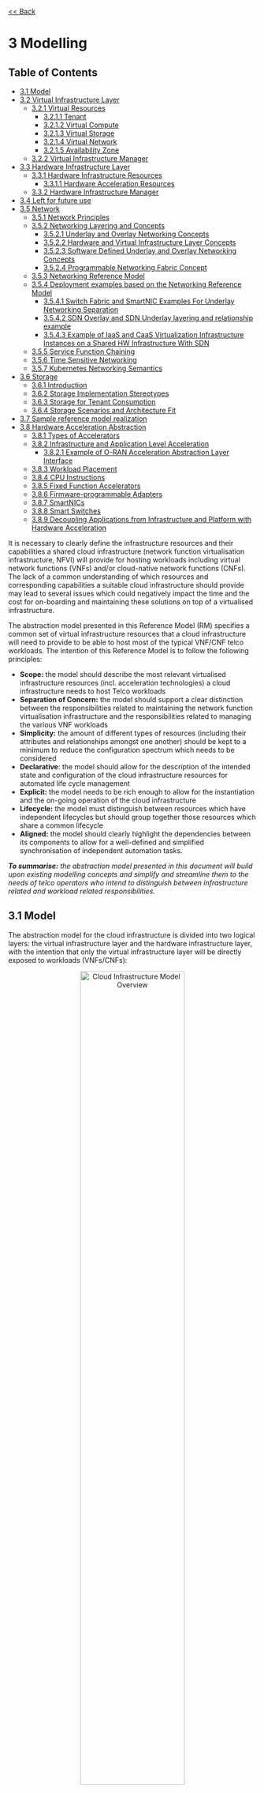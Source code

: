 [<< Back](../../ref_model)
# 3 Modelling

## Table of Contents
* [3.1 Model](#3.1)
* [3.2 Virtual Infrastructure Layer](#3.2)
  * [3.2.1 Virtual Resources](#3.2.1)
    * [3.2.1.1 Tenant](#3.2.1.1)
    * [3.2.1.2 Virtual Compute](#3.2.1.2)
    * [3.2.1.3 Virtual Storage](#3.2.1.3)
    * [3.2.1.4 Virtual Network](#3.2.1.4)
    * [3.2.1.5 Availability Zone](#3.2.1.5)
  * [3.2.2 Virtual Infrastructure Manager](#3.2.2)
* [3.3 Hardware Infrastructure Layer](#3.3)
  * [3.3.1 Hardware Infrastructure Resources](#3.3.1)
    * [3.3.1.1 Hardware Acceleration Resources](#3.3.1.1) 
  * [3.3.2 Hardware Infrastructure Manager](#3.3.2)
* [3.4 Left for future use](#3.4)
* [3.5 Network](#3.5)
  * [3.5.1 Network Principles](#3.5.1)
  * [3.5.2 Networking Layering and Concepts](#3.5.2)
    * [3.5.2.1 Underlay and Overlay Networking Concepts](#3.5.2.1)
    * [3.5.2.2 Hardware and Virtual Infrastructure Layer Concepts](#3.5.2.2)
    * [3.5.2.3 Software Defined Underlay and Overlay Networking Concepts](#3.5.2.3)
    * [3.5.2.4 Programmable Networking Fabric Concept](#3.5.2.4)
  * [3.5.3 Networking Reference Model](#3.5.3)
  * [3.5.4 Deployment examples based on the Networking Reference Model](#3.5.4)
    * [3.5.4.1 Switch Fabric and SmartNIC Examples For Underlay Networking Separation](#3.5.4.1)
    * [3.5.4.2 SDN Overlay and SDN Underlay layering and relationship example](#3.5.4.2)
    * [3.5.4.3 Example of IaaS and CaaS Virtualization Infrastructure Instances on a Shared HW Infrastructure With SDN](#3.5.4.3)
  * [3.5.5 Service Function Chaining](#3.5.5)
  * [3.5.6 Time Sensitive Networking](#3.5.6)
  * [3.5.7 Kubernetes Networking Semantics](#3.5.7)
* [3.6 Storage](#3.6)
  * [3.6.1 Introduction](#3.6.1)
  * [3.6.2 Storage Implementation Stereotypes](#3.6.2)
  * [3.6.3 Storage for Tenant Consumption](#3.6.3)
  * [3.6.4 Storage Scenarios and Architecture Fit](#3.6.4)
* [3.7 Sample reference model realization](#3.7)
* [3.8 Hardware Acceleration Abstraction](#3.8)
  * [3.8.1 Types of Accelerators](#3.8.1)
  * [3.8.2 Infrastructure and Application Level Acceleration](#3.8.2)
    * [3.8.2.1 Example of O-RAN Acceleration Abstraction Layer Interface](#3.8.2.1)
  * [3.8.3 Workload Placement](#3.8.3)
  * [3.8.4 CPU Instructions](#3.8.4)
  * [3.8.5 Fixed Function Accelerators](#3.8.5)
  * [3.8.6 Firmware-programmable Adapters](#3.8.6)
  * [3.8.7 SmartNICs](#3.8.7)
  * [3.8.8 Smart Switches](#3.8.8)
  * [3.8.9 Decoupling Applications from Infrastructure and Platform with Hardware Acceleration](#3.8.9)

It is necessary to clearly define the infrastructure resources and their capabilities a shared cloud infrastructure (network function virtualisation infrastructure, NFVI) will provide for hosting workloads including virtual network functions (VNFs) and/or cloud-native network functions (CNFs). The lack of a common understanding of which resources and corresponding capabilities a suitable cloud infrastructure should provide may lead to several issues which could negatively impact the time and the cost for on-boarding and maintaining these solutions on top of a virtualised infrastructure.

The abstraction model presented in this Reference Model (RM) specifies a common set of virtual infrastructure resources that a cloud infrastructure will need to provide to be able to host most of the typical VNF/CNF telco workloads. The intention of this Reference Model is to follow the following principles:

- **Scope:** the model should describe the most relevant virtualised infrastructure resources (incl. acceleration technologies) a cloud infrastructure needs to host Telco workloads
- **Separation of Concern:** the model should support a clear distinction between the responsibilities related to maintaining the network function virtualisation infrastructure and the responsibilities related to managing the various VNF workloads
- **Simplicity:** the amount of different types of resources (including their attributes and relationships amongst one another) should be kept to a minimum to reduce the configuration spectrum which needs to be considered
- **Declarative**: the model should allow for the description of the intended state and configuration of the cloud infrastructure resources for automated life cycle management
- **Explicit:** the model needs to be rich enough to allow for the instantiation and the on-going operation of the cloud infrastructure
- **Lifecycle:** the model must distinguish between resources which have independent lifecycles but should group together those resources which share a common lifecycle
- **Aligned:** the model should clearly highlight the dependencies between its components to allow for a well-defined and simplified synchronisation of independent automation tasks.

_**To summarise:** the abstraction model presented in this document will build upon existing modelling concepts and simplify and streamline them to the needs of telco operators who intend to distinguish between infrastructure related and workload related responsibilities._

<a name="3.1"></a>
## 3.1 Model

The abstraction model for the cloud infrastructure is divided into two logical layers: the virtual infrastructure layer and the hardware infrastructure layer, with the intention that only the virtual infrastructure layer will be directly exposed to workloads (VNFs/CNFs):

<p align="center"><img src="../figures/ch03-model-overview.png" alt="Cloud Infrastructure Model Overview" Title="Cloud Infrastructure Model Overview" width="65%"/></p>
<p align="center"><b>Figure 3-1:</b> Cloud Infrastructure Model Overview.</p>

The functionalities of each layer are as follows:

**Virtual Infrastructure Layer**
- **Virtual infrastructure resources:** These are all the infrastructure resources (compute, storage and networks) which the cloud infrastructure provides to the workloads such as VNFs/CNFs. These virtual resources can be managed by the tenants and tenant workloads directly or indirectly via an application programming interface (API).
- **Virtual infrastructure manager:** This consists of the software components that manage the virtual resources and make those management capabilities accessible via one or more APIs. The responsibilities of this functionality include the management of logical constructs such as tenants, tenant workloads, resource catalogues, identities, access controls, security policies, etc.

**Hardware Infrastructure Layer**
- **Hardware infrastructure manager:** This is a logical block of functionality responsible for the management of the abstracted hardware resources (compute, network and storage) and as such it is shielded from the direct involvement with server host software.
- **Hardware resources:** These consist of physical hardware components such as servers, (including random access memory, local storage, network ports, and hardware acceleration devices), storage devices, network devices, and the basic input output system (BIOS).

**Workload Layer**
- **Workloads (VNFs/CNFs):** These consist of workloads such as virtualized and/or containerized network functions that run within a virtual machine (VM) or as a set of containers.

<a name="3.2"></a>
## 3.2 Virtual Infrastructure Layer
<a name="3.2.1"></a>
### 3.2.1 Virtual Resources

The virtual infrastructure resources provided by the Cloud Infrastructure can be grouped into four categories as shown in the diagram below:

<p align="center"><img src="../figures/ch03-model-virtual-resources.png" alt="NFVI Virtual Infrastructure Resources" Title="NFVI Virtual Infrastructure Resources" width="65%"/></p>
<p align="center"><b>Figure 3-2:</b> Virtual Infrastructure Resources provide virtual compute, storage and networks in a tenant context.</p>

- **Tenants:** represent an isolated and independently manageable elastic pool of compute, storage and network resources
- **Compute resources:** represent virtualised computes for workloads and other systems as necessary
- **Storage resources:** represent virtualised resources for persisting data
- **Network resources:** represent virtual resources providing layer 2 and layer 3 connectivity

The virtualised infrastructure resources related to these categories are listed below.

<a name="3.2.1.1"></a>
#### 3.2.1.1 Tenant

A cloud infrastructure needs to be capable of supporting multiple tenants and has to isolate sets of infrastructure resources dedicated to specific workloads (VNF/CNF) from one another. Tenants represent an independently manageable logical pool of compute, storage and network resources abstracted from physical hardware.

_**Example**: a tenant within an OpenStack environment or a Kubernetes cluster._


| Attribute  | Description                                                                                             |
|------------|---------------------------------------------------------------------------------------------------------|
| `name`     | name of the logical resource pool                                                                       |
| `type`     | type of tenant (e.g. OpenStack tenant, Kubernetes cluster, …)                                           |
| `vcpus`    | max. number of virtual CPUs                                                                             |
| `ram`      | max. size of random access memory in GB                                                                 |
| `disk`     | max. size of ephemeral disk in GB                                                                       |
| `networks` | description of external networks required for inter-domain connectivity                                 |
| `metadata` | key/value pairs for selection of the appropriate physical context (e.g. location, availability zone, …) |

<p align="center"><b>Table 3-1:</b> Attributes of a tenant</p>

<a name="3.2.1.2"></a>
#### 3.2.1.2 Virtual Compute
A virtual machine or a container/pod is used by a tenant capable of hosting the application components of workloads (VNFs). A virtual compute therefore requires a tenant context and, since it will need to communicate with other communication partners, it is assumed that the networks have been provisioned in advance.

_**Example**: a virtual compute descriptor as defined in TOSCA Simple Profile for NFV._

| Attribute      | Description                                                                   |
|----------------|-------------------------------------------------------------------------------|
| `name`         | name of the virtual host                                                      |
| `vcpus`        | number of virtual CPUs                                                        |
| `ram`          | size of random access memory in GB                                            |
| `disk`         | size of root disc in GB                                                       |
| `nics`         | sorted list of network interfaces connecting the host to the virtual networks |
| `acceleration` | key/value pairs for selection of the appropriate acceleration technology      |
| `metadata`     | key/value pairs for selection of the appropriate redundancy domain            |

<p align="center"><b>Table 3-2:</b> Attributes of compute resources</p>

<a name="3.2.1.3"></a>
#### 3.2.1.3 Virtual Storage

A workload can request storage based on data retaining policy (persistent or ephemeral storage), different types of storage (HDD, SSD, etc.) and storage size.
Persistent storage outlives the compute instance whereas ephemeral storage is linked to compute instance lifecycle.

There are multiple storage performance attributes, such as latency, IOPS (Input/Output Operations per second), and throughput. For example, a workload may require one of its storage devices to provide low latency, high IOPS and very large/huge storage size (terabytes of data).
Low Latency storage is for workloads which have strong constraints on the time to access the storage.
High IOPS oriented storage is for workloads requiring lots of read/write actions.
Large size storage is for workloads that need lots of volume without strong performance constraints.
Note that approximate numeric ranges for the qualitative values used above are given in the 
[Storage Extensions](./chapter04.md#4.2.6) section.

Storage resources have the following attributes, with metric definitions that support verification through passive measurements (telemetry) where appropriate:

| Attribute                | Description                                                                                    |
|--------------------------|------------------------------------------------------------------------------------------------|
| `name`                   | name of storage resources                                                                      |
| `data retaining policy`  | persistent or ephemeral                                                                        |
| `performance`            | Read and Write Latency, The average amount of time to perform a R/W operation, in milliseconds |
|                          | Read and Write IOPS, The average rate of performing R/W in IO operations per second            |
|                          | Read and Write Throughput, The average rate of performing R/W operations in Bytes per second   |
| `enhanced features`      | replication, encryption                                                                        |
| `type`                   | block, object or file                                                                          |
| `size`                   | size in GB, telemetry includes the amount of free, used, and reserved disk space, in bytes    |

<p align="center"><b>Table 3-3:</b> Attributes of storage resources</p>

<a name="3.2.1.4"></a>
#### 3.2.1.4 Virtual Network
This topic is currently covered in [Network](#3.5) section.

<a name="3.2.1.5"></a>
#### 3.2.1.5 Availability Zone
An availability zone is a logical pool of physical resources (e.g. compute, block storage, and network).  These logical pools segment the physical resources of a cloud based on factors chosen by the cloud operator. The cloud operator may create availability zones based on location (rack, datacenter), or indirect failure domain dependencies like power sources.  Workloads can leverage availability zones to utilise multiple locations or avoid sharing failure domains for a workload, and thus increase its fault-tolerance.

As a logical group with operator-specified criteria, the only mandatory attribute for an Availability Zone is the name.

| Attribute | Description |
| --- | --- |
| `name` | name of the availability zone |

<p align="center"><b>Table 3-4:</b> Attributes of availability zones</p>


<a name="3.2.2"></a>
### 3.2.2 Virtual Infrastructure Manager
The virtual infrastructure manager allows to:

* setup, manage and delete tenants,
* setup, manage and delete user- and service-accounts,
* manage access privileges and
* provision, manage, monitor and delete virtual resources.

<p align="center"><img src="../figures/ch03-model-virtual-manager.png" alt="Virtual Infrastructure Manager" Title="Virtual Infrastructure Manager" width="65%"/></p>
<p align="center"><b>Figure 3-3:</b> Virtual Infrastructure Manager.</p>

 The virtual infrastructure manager needs to support the following functional aspects:

* **API/UI**: an application programming interface / user interface providing access to the virtual resource management function

* **Catalogue**: manages the collection of available templates for virtual resource the cloud infrastructure can provide

* **Inventory**: manages the information related to virtual resources of a cloud infrastructure

* **Scheduler**: receives requests via API/UI, provisions and manages virtual resources by coordinating the activities of the compute-, storage- and network resources managers

* **Monitoring**:  monitors and collects information on all events and the current state of all virtual resources

* **Additional Management Functions**: include identity management, access management, policy management (e.g. to enforce security policies), etc.

* **Compute Resources Manager**: provides a mechanism to provision virtual resources with the help of hardware compute resources

* **Storage Resources Manager**: provides a mechanism to provision virtual resources with the help of hardware storage resources

* **Network Resources Manager**: provides a mechanism to provision virtual resources with the help of hardware network resources
<a name="3.3"></a>

## 3.3 Hardware Infrastructure Layer

<a name="3.3.1"></a>
### 3.3.1 Hardware Infrastructure Resources
Compute, Storage and Network resources serve as the foundation of the cloud infrastructure. They are exposed to and used by a set of networked Host Operating Systems in a cluster that normally handles the Virtual Infrastructure Layer offering Virtual Machines or Containers where the application workloads (VNFs/CNFs) runs.

<p align="center"><img src="../figures/ch03-model-hardware-resources.png" alt="Cloud Infrastructure Hardware Resources" Title="Cloud Infrastructure Hardware Resources" width="65%"/></p>
<p align="center"><b>Figure 3-4:</b> Cloud Infrastructure Hardware Resources</p>

In managed Hardware Infrastructure systems, these consumable Compute, Storage and Network resources can be provisioned through operator commands or through software APIs.  There is a need to distinguish between these consumable resources, that are treated as leased resources, from the actual physical hardware resources that are installed in the data centre. For this purpose, the hardware resource layer is conceptually split into a Logical Resource Layer that surfaces the consumable resources to the software layer above, and the Physical Resource Layer that is operated and managed by the Data Centre Operations team from the Hardware Infrastructure Management functions perspective.

Some installations might use a cluster of managed switches or storage components controlled by a Switch Fabric controller and/or a Storage Fabric controller acting as an appliance system. These systems should be federated with the HW Infrastructure Management system over some API to facilitate exchange of configuration intent, status and telemetry information allowing the HW Infrastructure Management and Management stack to automate Cloud Infrastructure operations. These appliance systems normally also have their own Equipment Management APIs and procedures for the hardware installation and maintenance staff.

An example could be a  Cloud Infrastructure stack federated with a commercial Switch Fabric where the Cloud Infrastructure shall be able to "send" networking configuration intent to the Switch Fabric and the Switch Fabric shall be able to "send" status and telemetry information to the Cloud Infrastructure e.g. Port/Link Status and packet counters of many sorts. The word "send" is a very lose definition of getting a message across to the other side, and could be implemented in many different ways.
This allows HW Infrastructure Management and Cloud Infrastructure management stack to have network automation that includes the switches that are controlled by the federated Switch Fabric. This would be a rather normal case for Operators  that have a separate Networking Department that owns and runs the Switch Fabric separately from the Data Centre.

<a name="3.3.1.1"></a>
#### 3.3.1.1 Hardware Acceleration Resources

For a given software network function and software infrastructure, Hardware Acceleration resources can be used to achieve requirements or improve cost/performance. Following table gives reasons and examples for using Hardware Acceleration.

| Reason for using Hardware Acceleration | Example | Comment |
|---|---|---|
| Achieve technical requirements | Strict latency or timing accuracy | Must be done by optimizing compute node; cannot be solved by adding more compute nodes |
| Achieve technical requirements | Fit within power or space envelope | Done by optimizing cluster of compute nodes |
| Improve cost/performance | Better cost and less power/cooling by improving performance per node | Used when functionality can be achieved through usage of accelerator or by adding more compute nodes |

<p align="center"><b>Table 3-5:</b> Reasons and examples for using Hardware Acceleration</p>

Hardware Accelerators can be used to offload software execution for purpose of accelerating tasks to achieve faster performance, or offloading the tasks to another execution entity to get more predictable execution times, efficient handling of the tasks or separation of authority regarding who can control the tasks execution.

More details about Hardware Acceleration are in [Section 3.8 Hardware Acceleration Abstraction](chapter03.md#3.8).

<a name="3.3.2"></a>
### 3.3.2 Hardware Infrastructure Manager
The HW Infrastructure Manager shall at least support equipment management for all managed physical hardware resources of the Cloud Infrastructure. 

In most deployments the HW Infrastructure Manager should also be the HW Infrastructure Layer provisioning manager of the Compute, Storage and Network resources that can be used by the Virtualization Infrastructure Layer instances. It shall provide an API enabling vital resource recovery and control functions of the provisioned functions e.g. Reset and Power control of the Computes.

For deployments with more than one Virtualization Infrastructure Layer instance that will be using a common pool of hardware resources there is a need for a HW Infrastructure Layer provisioning manager of the Compute, Storage and Network resources to handle the resource assignment and arbitration.

The resource allocation could be a simple book-keeping of which Virtualization Infrastructure Layer instance that have been allocated a physical hardware resource or a more advanced resource Composition function that assemble the consumed Compute, Storage and Network resources on demand from the pools of physical hardware resources.

<p align="center"><img src="../figures/ch03-model-hardware-manager.png" alt="Hardware Infrastructure Manager" Title="Hardware Infrastructure Manager" width="65%"/></p>
<p align="center"><b>Figure 3-5:</b> Hardware Infrastructure Manager.</p>

The hardware infrastructure manager allows to:
* provision, manage, monitor and delete hardware resources 
* manage physical hardware resource discovery, monitoring and topology
* manage hardware infrastructure telemetry and log collection services

The hardware infrastructure manager needs to support the following functional aspects:

* **API/UI**: an application programming interface / user interface providing access to the hardware resource management functions
* **Discovery**: discover physical hardware resources and collect relevant information about them 
* **Topology**: discover and monitor physical interconnection (e.g. cables) in between the physical hardware resources
* **Equipment**:  manages the physical hardware resources in terms of configuration, firmware status, health/fault status and autonomous environmental control functions such as fan and power conversion regulations
* **Resource Allocation and Composition**: creates, modifies and deletes logical Compute, Network and Storage Resources through Composition of allocated physical hardware resources
* **Underlay Network Resources Manager**: provides a mechanism to provision hardware resources and provide separation in between multiple Virtualization Infrastructure instances for the use of the underlay network (e.g. switch fabric, switches, SmartNICs)
* **Monitoring**: monitors and collects information on events, current state and telemetry data of physical hardware resources, autonomous equipment control functions as well as Switch and Storage Fabric systems
* **Additional Management Functions**: include software and configuration life cycle management, identity management, access management, policy management (e.g. to enforce security policies), etc.

<a name="3.4"></a>
## 3.4 Left for future use
This section is left blank for future use

<a name="3.5"></a>
## 3.5 Network
Networking, alongside Compute and Storage, is an integral part of the Cloud Infrastructure (Network Function Virtualisation Infrastructure). The general function of networking in this context is to provide the connectivity between various virtual and physical resources required for the delivery of a network service. Such connectivity may manifest itself as a virtualised network between VMs and/or containers (e.g. overlay networks managed by SDN controllers, and/or programmable network fabrics) or as an integration into the infrastructure hardware level for offloading some of the network service functionality.

Normalization of the integration reference points between different layers of the Cloud Infrastructure architecture is one of the main concerns. In the networking context the primary focus is directed on the packet flow and control flow interfaces between the virtual resources (referred to as Software (SW) Virtualisation Layer) and physical resources (referred to as Hardware (HW) Infrastructure Layer), as well as on related integration into the various MANO reference points (hardware/network infrastructure management, orchestration). The identification of these two different layers (SW Virtualisation Layer and HW Infrastructure Layer) remains in alignment with the separation of resources into virtual and physical resources, generally used in this document, see e.g. Figure 3-1. The importance of understanding the separation of concerns between SW Virtualisation Layer and HW Infrastructure Layer is important because without it, the cardinality of having multiple CaaS and IaaS instances executing on their own private virtual resources from the single shared HW Infrastructure Layer cannot be expressed into separate administrative domains.

<a name="3.5.1"></a>
### 3.5.1 Network Principles
Principles that should be followed during the development and definition of the networking scope for the Reference Model, Reference Architectures, Reference Implementations and Reference Conformance test suites:

* Abstraction: A standardized network abstraction layer between the Virtualisation Layers and the Network Physical Resources Layer that hides (or abstracts) the details of the Network Physical resources from the Virtualisation Layers.

> **Note:**  In deployment phases this principle may be applied in many different ways e.g. depending on target use case requirements, workload characteristics, different algorithm implementations of pipeline stages and available platforms. The network abstraction layer supports, for example, physical resources with or without programmable hardware acceleration, or programmable network switches

* Agnosticism: Define Network Fabric concepts and models that can carry any type of traffic in terms of:
  * Control, User and Management traffic types
  * Acceleration technologies that can support multiple types of infrastructure deployments and network function workloads

* Automation: Enable end-to-end automation, from Physical Fabric installation and provisioning to automation of workloads (VNF/CNF) onboarding.

* Openness: All networking is based on open source or standardized APIs (North Bound Interfaces (NBI) and South Bound Interfaces (SBI)) and should enable integration of open source networking components such as SDN controllers.

* Programmability: Network model enables a programmable forwarding plane controlled from a separately deployed control plane.

* Scalability: Network model enables scalability to handle all traffic traverse North-South and East-West enabling small up to large deployments in a non-blocking manner.

* Workload agnostic: Network model is capable of providing connectivity to any type of workloads, including VNF, CNF and BareMetal workloads.

* Carrier Grade: Network model is capable of supporting deployments of the carrier grade workloads.

* Future proof: Network model is extendible to support known and emerging technology trends including SmartNICs, FPGAs and Programmable Switches, integrated for multi-clouds, and Edge related technologies.


<a name="3.5.2"></a>
### 3.5.2 Network Layering and Concepts

The Cloud Infrastructure Networking Reference Model is an essential foundation that governs all Reference Architectures and Cloud Infrastructure implementations to enable multiple cloud infrastructure virtualisation technology choices and their evolution. These include:
- Single Infrastructure as a Service (IaaS) based virtualisation instances with Virtual Machines (VM)
- Multi IaaS based virtualisation instances
- Cloud Native Container as a Service (CaaS) based virtualisation instances, and
- Hybrid multi IaaS and CaaS based virtualisation instances

To retain the cloud paradigms of automation, scalability and usage of shared hardware resources when introducing CaaS instances it is necessary to enable an ability to co-deploy multiple simultaneous IaaS and CaaS instances on a shared pool of hardware resources.

Compute and Storage resources are rarely shared in between IaaS or CaaS instances, but the underpinning networking, most commonly implemented with Ethernet and IP, must be shared and managed as a shared pool of underlay network resources to enable the pooled usage of Compute and Storage from a managed shared pool.

Throughout this chapter and its figures a number of references to ETSI NFV are made and they explicitly are made towards the ETSI NFV models in the Architectural Framework:
-	ETSI GS NFV 002 V1.2.1 [3]
-	ETSI GR NFV-IFA 029 V3.3.1 [4]

Cloud and Telco networking are layered, and it is very important to keep the dependencies between the layers low to enable security, separation and portability in between multiple implementations and generations.

Before we start developing a deep model we need to agree on some foundational concepts and layering that allow decoupling of implementations in between the layers. We will emphasize four concepts in this section:

 - Underlay and Overlay Networking concepts
 - Hardware and Virtual Infrastructure Layer concepts
 - Software Defined Underlay and Overlay Networking concepts
 - Programmable Networking Fabric concept

<a name="3.5.2.1"></a>
#### 3.5.2.1 Underlay and Overlay Networking Concepts

The ETSI Network Functions Virtualisation Architectural Framework (as referred  above) describes how a Virtual Infrastructure Layer instance abstracts the hardware resources and separates Virtualisation Tenants (Workload) from each other. It does also specifically state that the control and implementation of the hardware layer is out of scope for that specification.

When having multiple Virtual Infrastructure Layer instances on a shared hardware infrastructure, the networking can be layered in an Underlay and an Overlay Network layer. The purpose with this layering is to ensure separation of the Virtualisation Tenants (Workload) Overlay Networks from each other, whilst allowing the traffic to flow on the shared Underlay Network in between all Ethernet connected hardware (HW) devices.

The Overlay Networking separation is often done through encapsulation of Tenants traffic using overlay protocols e.g. through VxLAN or EVPN on the Underlay Networks e.g. based on L2 (VLAN) or L3 (IP) networks.

The Overlay Network for each Cloud Infrastructure deployment must support a basic primary Tenant Network between the Instances within each Tenant. Due to the nature of Telecom applications handling of Networks and their related Network Functions they often need access to external non-translated traffic flows and have multiple separated or secondary traffic channels with abilities for different traffic treatments.

In some instances, the Virtualisation Tenants can bypass the Overlay Networking encapsulation to achieve better performance or network visibility/control. A common method to bypass the Overlay Networking encapsulation normally done by the Virtualisation Layer, is the VNF/CNF usage of SR-IOV that effectively take over the Physical and Virtual Functions of the NIC directly into the VNF/CNF Tenant. In these cases, the Underlay Networking must handle the separation e.g. through a Virtual Termination End Point (VTEP) that encapsulate the Overlay Network traffic.

> **Note:** Bypassing the Overlay Networking layer is a violation of the basic decoupling principles, but is in some cases unavoidable with existing technologies and available standards. Until suitable technologies and standards are developed, a set of agreed exemptions has been agreed that forces the Underlay Networking to handle the bypassed Overlay Networking separation.

VTEP could be manually provisioned in the Underlay Networking or be automated and controlled through a Software Defined Networking controller interfaces into the underlying networking in the HW Infrastructure Layer.

<a name="3.5.2.2"></a>
#### 3.5.2.2 Hardware and Virtual Infrastructure Layer Concepts

The Cloud Infrastructure (based on ETSI NFV Infrastructure with hardware extensions) can be considered to be composed of two distinct layers, here referred to as HW Infrastructure Layer and Virtual Infrastructure Layer. When there are multiple separated simultaneously deployed Virtual Infrastructure domains, the architecture and deployed implementations must enable each of them to be in individual non-dependent administrative domains. The HW Infrastructure must then also be enabled to be a fully separated administrative domain from all of the Virtualisation domains.

For Cloud Infrastructure implementations of multiple well separated simultaneous Virtual Infrastructure Layer instances on a shared HW Infrastructure there must be a separation of the hardware resources i.e. servers, storage and the Underlay Networking resources that interconnect the hardware resources e.g. through a switching fabric.

To allow multiple separated simultaneous Virtual Infrastructure Layer instances onto a shared switching fabric there is a need to split up the Underlay Networking resources into non overlapping addressing domains on suitable protocols e.g. VxLAN with their VNI Ranges. This separation must be done through an administrative domain that could not be compromised by any of the individual Virtualisation Infrastructure Layer domains either by malicious or unintentional Underlay Network mapping or configuration.

These concepts are very similar to how the Hyperscaler Cloud Providers (HCP) offer Virtual Private Clouds for users of Bare Metal deployment on the HCP shared pool of servers, storage and networking resources.

The separation of Hardware and Virtual Infrastructure Layers administrative domains makes it important that the Reference Architectures do not include direct management or dependencies of the pooled physical hardware resources in the HW Infrastructure Layer e.g. servers, switches and underlay networks from within the Virtual Infrastructure Layer. All automated interaction from the Virtual Infrastructure Layer implementations towards the HW Infrastructure with its shared networking resources in the HW Infrastructure Layer must go through a common abstracted Reference Model interface.

<a name="3.5.2.3"></a>
#### 3.5.2.3 Software Defined Underlay and Overlay Networking Concepts

A major point with a Cloud Infrastructures is to automate as much as possible. An important tool for Networking automation is Software Defined Networking (SDN) that comes in many different shapes and can act on multiple layers of the networking. In this section we will deal with the internal networking of a datacentre and not how datacentres interconnect with each other or get access to the world outside of a datacentre.

When there are multiple simultaneously deployed instances of the Virtual Infrastructure Layers on the same HW Infrastructure, there is a need to ensure Underlay networking separation in the HW Infrastructure Layer. This separation can be done manually through provisioning of a statically configured separation of the Underlay Networking in the HW Infrastructure Layer. A better and more agile usage of the HW Infrastructure is to offer each instance of the Virtual Infrastructure Layer a unique instance of a SDN interface into the shared HW Infrastructure. Since these SDN instances only deal with a well separated portion (or slice) of the Underlay Networking we call this interface SDN-Underlay (SDNu).

The HW Infrastructure Layer is responsible for keeping the different Virtual Infrastructure Layer instances separated in the Underlay Networking. This can be done through manual provisioning methods or be automated through a HW Infrastructure Layer orchestration interface. The separation responsibility is also valid between all instances of the SDNu interface since each Virtual Infrastructure Layer instance shall not know about, be disturbed by or have any capability to reach the other Virtual Infrastructure instances.

An SDN-Overlay control interface (here denoted SDNo) is responsible for managing the Virtual Infrastructure Layer virtual switching and/or routing as well as its encapsulation and its mapping onto the Underlay Networks.

In cases where the VNF/CNF bypasses the Virtual Infrastructure Layer virtual switching and its encapsulation, as described above, the HW Infrastructure Layer must perform the encapsulation and mapping onto the Underlay Networking to ensure the Underlay Networking separation. This should be a prioritized capability in the SDNu control interface since Anuket currently allow exemptions for bypassing the virtual switching (e.g. through SR-IOV).

SDNo controllers can request Underlay Networking encapsulation and mapping to be done by signalling to an SDNu controller. There are however today no standardized way for this signalling and because of that there is a missing reference point and API description in this architecture.

Multiple instances of Container as a Service (CaaS) Virtual Infrastructure Layers running on an Infrastructure as a Service (IaaS) Virtual Infrastructure Layer could make use of the IaaS layer to handle the required Underlay Networking separation. In these cases, the IaaS Virtualisation Infrastructure Manager (VIM) could include an SDNu control interface enabling automation.

> **Note:** The Reference Model describes a logical separation of SDNu and SDNo interfaces to clarify the separation of administrative domains where applicable. In real deployment cases an Operator can select to deploy a single SDN controller instance that implements all needed administrative domain separations or have separate SDN controllers for each administrative domain. A common deployment scenario today is to use a single SDN controller handling both Underlay and Overlay Networking which works well in the implementations where there is only one administrative domain that owns both the HW Infrastructure and the single Virtual Infrastructure instance. However a shared Underlay Network that shall ensure separation must be under the control of the shared HW Infrastructure Layer.
One consequence of this is that the Reference Architectures must not model collapsed SDNo and SDNu controllers since each SDNo must stay unaware of other deployed implementations in the Virtual Infrastructure Layer running on the same HW Infrastructure.

<a name="3.5.2.4"></a>
#### 3.5.2.4 Programmable Networking Fabric Concept

The concept of a Programmable Networking Fabric pertains to the ability to have an effective forwarding pipeline (a.k.a. forwarding plane) that can be programmed and/or configured without any risk of disruption to the shared Underlay Networking that is involved with the reprogramming for the specific efficiency increase.

The forwarding plane is distributed by nature and must be possible to implement both in switch elements and on SmartNICs (managed outside the reach of host software), that both can be managed from a logically centralised control plane, residing in the HW Infrastructure Layer.

The logically centralised control plane is the foundation for the authoritative separation between different Virtualisation instances or Bare Metal Network Function applications that are regarded as untrusted both from the shared layers and each other.

Although the control plane is logically centralized, scaling and control latency concerns must allow the actual implementation of the control plane to be distributed when required.

All VNF, CNF and Virtualisation instance acceleration as well as all specific support functionality that is programmable in the forwarding plane must be confined to the well separated sections or stages of any shared Underlay Networking. A practical example could be a Virtualisation instance or VNF/CNF that controls a NIC/SmartNIC where the Underlay Networking (Switch Fabric) ensures the separation in the same way as it is done for SR-IOV cases today.

The nature of a shared Underlay Network that shall ensure separation and be robust is that all code in the forwarding plane and in the control plane must be under the scrutiny and life cycle management of the HW Infrastructure Layer.

This also implies that programmable forwarding functions in a Programmable Networking Fabric are shared resources and by that will have to get standardised interfaces over time to be useful for multiple VNF/CNF and multi-vendor architectures such as ETSI NFV. Example of such future extensions of shared functionality implemented by a Programmable Networking Fabric could be L3 as a Service, Firewall as a Service and Load Balancing as a Service.

> **Note:** Appliance-like applications that fully own its infrastructure layers (share nothing) could manage and utilize a Programmable Networking Fabric in many ways, but that is not a Cloud Infrastructure implementation and falls outside the use cases for these specifications.

<a name="3.5.3"></a>
### 3.5.3 Networking Reference Model

The Cloud Infrastructure Networking Reference Model depicted in **Figure 3-6** is based on the ETSI NFV model enhanced with Container Virtualisation support and a strict separation of the HW Infrastructure and Virtualization Infrastructure Layers in NFVI. It includes all above concepts and enables multiple well separated simultaneous Virtualisation instances and domains allowing a mix of IaaS, CaaS on IaaS and CaaS on Bare Metal on top of a shared HW Infrastructure.

It is up to any deployment of the Cloud Infrastructure to decide what Networking related objects to use, but all Reference Architectures have to be able to map into this model.

<p align="center"><img src="../figures/RM-Ch03_5-Networking Reference Model based on the ETSI NFV.png" alt="Networking Reference Model based on the ETSI NFV" title="Networking Reference Model based on the ETSI NFV" width="100%"/></p>
<p align="center"><b>Figure 3-6:</b> Networking Reference Model based on the ETSI NFV</p>

<a name="3.5.4"></a>
### 3.5.4 Deployment Examples Based on the Networking Reference Model

<a name="3.5.4.1"></a>
#### 3.5.4.1 Switch Fabric and SmartNIC Examples For Underlay Networking Separation

The HW Infrastructure Layer can implement the Underlay Networking separation in any type of packet handling component. This may be deployed in many different ways depending on target use case requirements, workload characteristics and available platforms. Two of the most common ways are: (1) within the physical Switch Fabric and (2) in a SmartNIC connected to the Server CPU being controlled over a management channel that is not reachable from the Server CPU and its host software. In either way the Underlay Networking separation is controlled by the HW Infrastructure Manager.

In both cases the Underlay Networking can be externally controlled over the SDNu interface that must be instantiated with appropriate Underlay Networking separation for each of the Virtualization administrative domains.

> **Note:** The use of SmartNIC in this section is only pertaining to Underlay Networking separation of Virtual instances in separate Overlay domains in much the same way as AWS do with their Nitro SmartNIC. This is the important consideration for the Reference Model that enables multiple implementation instances from one or several Reference Architectures to be used on a shared Underlay Network. The use of SmartNIC components from any specific Virtual instance e.g. for internal virtual switching control and acceleration must be regulated by each Reference Architecture without interfering with the authoritative Underlay separation laid out in the Reference Model.

Two exemplifications of different common HW realisations of Underlay Network separation in the HW Infrastructure Layer can be seen in **Figure 3-7**.

<p align="center"><img src="../figures/RM-Ch03_5-Underlay Networking separation examples.png" alt="Underlay Networking separation examples" title="Underlay Networking separation examples" width="100%"/></p>
<p align="center"><b>Figure 3-7:</b> Underlay Networking separation examples</p>

<a name="3.5.4.2"></a>
#### 3.5.4.2 SDN Overlay and SDN Underlay layering and relationship example

Two use case examples with both SDNo and SDNu control functions depicting a software based virtual switch instance in the Virtual Infrastructure Layer and another high performance oriented Virtual Infrastructure instance (e.g. enabling SR-IOV) are described in **Figure 3-8**. The examples are showing how the encapsulation and mapping could be done in the virtual switch or in a SmartNIC on top of a statically provisioned underlay switching fabric, but another example could also have been depicted with the SDNu controlling the underlay switching fabric without usage of SmartNICs.

<p align="center"><img src="../figures/RM-Ch03_5-SDN Controller relationship examples.png" alt="SDN Controller relationship examples" title="SDN Controller relationship examples" width="100%"/></p>
<p align="center"><b>Figure 3-8:</b> SDN Controller relationship examples</p>

<a name="3.5.4.3"></a>
#### 3.5.4.3 Example of IaaS and CaaS Virtualization Infrastructure Instances on a Shared HW Infrastructure With SDN

A Networking Reference Model deployment example is depicted in **Figure 3-9** to demonstrate the mapping to ETSI NFV reference points with additions of packet flows through the infrastructure layers and some other needed reference points. The example illustrates individual responsibilities of a complex organization with multiple separated administrative domains represented with separate colours.

The example is or will be a common scenario for operators that modernise their network functions during a rather long period of migration from VNFs to Cloud Native CNFs. Today the network functions are predominantly VNFs on IaaS environments and the operators are gradually moving a selection of these into CNFs on CaaS that either sit on top of the existing IaaS or directly on Bare Metal. It is expected that there will be multiple CaaS instances in most networks, since it is not foreseen any generic standard of a CaaS implementation that will be capable to support all types of CNFs from any vendor. It is also expected that many CNFs will have dependencies to a particular CaaS version or instances which then will prohibit a separation of Life Cycle Management in between individual CNFs and CaaS instances.

<p align="center"><img src="../figures/RM-Ch03_5-Networking Reference Model deployment example.png" alt="Networking Reference Model deployment example" title="Networking Reference Model deployment example" width="100%"/></p>
<p align="center"><b>Figure 3-9:</b> Networking Reference Model deployment example</p>


<a name="3.5.5"></a>
### 3.5.5 Service Function Chaining
Over the past few years there has been a significant move towards decomposing network functions into smaller sub-functions that can be independently scaled and potentially reused across multiple network functions. A service chain allows composition of network functions by passing selected packets through multiple smaller services.

In order to support this capability in a sustainable manner, there is a need to have the capability to model service chains as a high level abstraction. This is essential to ensure that the underlying connection setup, and (re-)direction of traffic flows can be performed in an automated manner. At a very high level a service chain can be considered a directed acyclic graph with the composing network functions being the vertices. Building on top of this, a service chain can be modelled by defining two parameters:

* An acyclic graph defining the service functions that need to be traversed for the service chain. This allows for multiple paths for a packet to traverse the service chain.
* A set of packet/flow classifiers that determine what packets will enter and exit a given service chain

These capabilities need to be provided for both virtualised and containerised (cloud-native) network functions as there will be a need to support both of them for the foreseeable future. Since virtualised network functions have existed for a while there is existing, albeit partial, support for service chaining in virtualised environments in orchestration platforms like OpenStack. Container orchestration platforms such as Kubernetes don't support service chaining and may require development of new primitives in order to support advanced networking functions.

It is expected that reference architectures will provide a service chain workflow manager that would accept the service function acyclic graph and be able to identify/create the necessary service functions and the networking between them in order to instantiate such a chain.

There is also a need to provide specialised tools to aid troubleshooting of individual services and the communication between them in order to investigate issues in the performance of composed network functions. Minimally, there is a need to provide packet level and byte level counters and statistics as the packets pass through the service chain in order to ascertain any issues with forwarding and performance. Additionally, there is a need for mechanisms to trace the paths of selected subsets of traffic as they flow through the service chain.

<a name="3.5.5.1"></a>
#### 3.5.5.1 Service Function Chaining Model Introduction 
Service Function Chaining (SFC) can be visualized as a layered structure where the Service Function plane (SFC data plane, consists of service function forwarder, classifier, service function, service function proxy) resides over a Service Function overlay network. 
SFC utilizes a service-specific overlay that creates the service topology.  The service overlay provides service function connectivity built "on top" of the existing network topology. It leverages various overlay network technologies (e.g., Virtual eXtensible Local Area Network (VXLAN)) for interconnecting SFC data-plane elements and allows establishing Service Function Paths (SFPs).

In a typical overlay network, packets are routed based on networking principles and use a suitable path for the packet to be routed from a source to its destination. 

However, in a service-specific overlay network, packets are routed based on policies. This requires specific support at network level such as  at CNI in CNF environment to provide such specific routing mechanism.


<a name="3.5.5.2"></a>
#### 3.5.5.2 SFC Architecture

 The SFC Architecture is composed of functional management, control and data components as categorised in the Table 3-6 below. 

The table below highlights areas under which common SFC functional components can be categorized.


| Components | Example         | Responsibilities |
|:---:|:----:|:---|
|**Management** | `SFC orchestrator`  | High Level of orchestrator <br /> Orchestrate the SFC based on SFC Models/Policies with help of control components.| 
| | `SFC OAM Components` | Responsible for SFC OAM functions |
|| `VNF MANO` | NFVO, VNFM, and VIM <br />Responsible for SFC Data components lifecycle |
|| `CNF MANO` | CNF DevOps Components <br />Responsible for SFC data components lifecycle |
| **Control** | `SFC SDN Controller` | SDNC responsible to create the service specific overlay network. <br /> Deploy different techniques to stitch the wiring but provide the same functionality, for example l2xconn, SRv6 , Segment routing etc.  |
|| `SFC Renderer` | Creates and wires ports/interfaces for SF data path |
| **Data** | `Core Components`<br /> SF, SFF, SF Proxy  | Responsible for steering the traffic for intended service functionalities based on Policies |
<p align="center"><b>Table 3-6:</b> SFC Architecture Components</p>


> **Note:** These are logical components and listed for their functionalities only.  

The SFC Architecture components can be viewed as:- 

Figure 3-10 shows a simple architecture of an SFC with multiple VNFs, as SF data plane components, along with SFC management and NFV MANO components. 
<p align="center"><img src="../figures/ch03-model-sfc-architecture-vnf-2.png" alt="SFC Architecture for VNF based SFs" Title="SFC Architecture for VNF based SFs" width="45%"/>
</p>
<p align ="center"><b>Figure 3-10:</b> SFC Architecture for VNF based SFs </p>


Figure 3-11 shows a simple architecture of an SFC with multiple CNFs, as SF data plane components, along with SFC management and CNF MANO components. 
<p align="center"> <img src="../figures/ch03-model-sfc-architecture-cnf-2.png" alt="SFC Architecture for CNF based SFs" Title="SFC Architecture for CNF based SFs" width="45%"/></p>
<p align ="center"><b>Figure 3-11:</b> SFC Architecture for CNF based SFs</p>

The SFC management components together with the control components are responsible for rendering SFC requests to Service Function paths. For this they convert requisite SFC policies into network topology dependent paths and forwarding steering policies. Relevant SFC data components - classifiers, service function forwarders - are responsible for managing the steering policies.


<a name="3.5.5.3"></a>
#### 3.5.5.3 Information Flows in Service Function Chaining
 
<a name="3.5.5.3.1"></a>
##### 3.5.5.3.1 Creation of Service Function Chain
 
The creation of the SFC might include design/preparation phase as: 
-	The service functions that are included in the SFC.
- The routing order in the service function, if the SFC is composed of more than one service function.

Figure 3-12 shows SFC creation call flow, separated logically in two steps.
<p align="center"> <img src="../figures/ch03-model-sfc-info-create-flow.png" alt="Creation of Service Function Chain" Title="Creation of Service Function Chain" width="45%"/></p>
<p align ="center"><b>Figure 3-12:</b> Creation of Service Function Chain</p>

1.	Creation of service functions of SFC.

- The flow of steps to enable the SFC creation can be as follows:

       a.	SFC orchestrator creates the SFs with help of VNF MANO or CNF MANO.

       b.	SFC Renderer attaches the SFC aware interfaces at SFs to enable Service plane 

       c.	NFVO boots up the relevant SF configurations at SF.
> **Note:** These steps are optional, if SFC orchestrator discovers that SFs are already created and existing.

2.	Creation of Service Function Path (SFP) using the created SFs and associated interfaces.

- A Service Function Path consists of:
  - A set of ports( in VNF environment) or interfaces ( in CNF environment) , that define the sequence of service functions 
  - A set of flow classifiers that specify the classified traffic flows entering the chain.

- This step creates a new chain policy with chain rules. Chain rules can include the identifier of a traffic flow, service characteristics, the SFC identifier and related information to route the packets along the chain. Service characteristics can be application layer matching information (e.g., URL). Traffic flow identifier  can be kind of traffic (e.g., Video, TCP, HTTP) flow need to be serviced. It can be specific Subscriber to apply service (e.g., parental control). The SFC identifier to steer the matched traffic along the SFP with SFC encapsulation. 

       a.	SFC orchestrator creates SFP with help of SDNC.

       b.	SDNC pushes the SFC traffic steering policies to SFF(s).

       c.	SFC classifier Policy provided for SFP to SFC classifier by SFC Controller. **Note:** not shown in call flow.

<a name="3.5.5.3.2"></a>
##### 3.5.5.3.2 Updating Service Function Chain
SFP or SFC can be updated for various reasons and some of them are:
- SFC controller monitors the SFP status and alerts SFC controller in case of not meeting SLA or some anomaly.
- SFC design changes to update SF order, inclusion/removal of SFs
- SFC Policy Rules changes

<a name="3.5.5.3.3"></a>
##### 3.5.5.3.3 Data Steering in Service Function Chain

Figure 3-13 shows traffic steering along SFP.
<p align="center"> <img src="../figures/ch03-model-sfc-data-flow.png" alt="Data steering in Service Function Chain" Title="Data steering in Service Function Chain" width="45%"/></p>
<p align ="center"><b>Figure 3-13:</b> Data steering in Service Function Chain</p>

- SFC classifier detects the traffic flow based on classification policies. For example, to enable SGi-Lan feature as SFC,  5G User plane function (UPF) acts as SFC classifier.  UPF receives the classification policies from 5G Policy control function (PCF) as traffic steering policies. 
- SFC classifier applies the SFC encapsulation (e.g., SCH, NSH) and routes traffic towards SFF, acts as entry point to SFP. The SFC Encapsulation provides, at a minimum, SFP identification, and is used by the SFC-aware functions, such as the SFF and SFC-aware SFs.
- SFF based on SFC encapsulation routes the traffic to SF for service functionalities. 
- SF updates the SFC encapsulation based on its policies for further services.
- At end of SFP, SFC encapsulation is removed and packet is routed out of SFP.

<a name="3.5.6"></a>
 ### 3.5.6 Time Sensitive Networking

 Many network functions have time sensitivity for processing and require high precision synchronized clock for the Cloud Infrastructure.  Subset of these workloads, like RAN, in addition require support for Synchronous Ethernet as well.

 | Reason for using Synchronous Precision Clock | Example | Comment |
 |---|---|---|
 | Achieve technical requirements | Strict latency or timing accuracy | Must be done for precise low latency communication between data source and receiver |
 | Achieve technical requirements | Separation of processing pipeline | Ability to separate RAN into RU, DU, CU on different or stretch clusters |

 <p align="center"><b>Table 3-7:</b> Reasons and examples for Precise Clock and Synchronization</p>

Precise Synchronization require specialized card that can be on server or network device motherboard or be part of NIC or both.

OpenStack and Kubernetes clusters use Network Time Protocol (NTP) ([Protocol and Algorithms Specification](https://tools.ietf.org/html/rfc5905)[27], [Autokey Specification](https://tools.ietf.org/html/rfc5906)[28], [Managed Objects](https://tools.ietf.org/html/rfc5907)[29], [Server Option for DHCPv6](https://tools.ietf.org/html/rfc5908)[30]) as the default time synchronization for the cluster. That level of synchronization is not sufficient for some network functions. Just like real-time operating systems instead of base OS, so is precision timing for clock synchronization. Precision Time Protocol version 2 [PTP](https://standards.ieee.org/standard/1588-2019.html)[31] is commonly used for Time-Sensitive Networking. This allow synchronization in microsecond range rather than millisecond range that NTP provides.

Some Network functions, like vDU, of vRAN, also require [SyncE](http://www.itu.int/rec/T-REC-G.8262)[32]. Control, User and Synchronization (CUS) Plane specification defines different topology options that provides Lower Layer Split Control plane 1-4 (LLS-C1 - LLS-C4) with different synchronization requirements ([ITU-T G.8275.2](https://www.itu.int/rec/T-REC-G.8275.2/en)[33]).
 
SyncE was standardized by the ITU-T, in cooperation with IEEE, as three recommendations:

* ITU-T Rec. G.8261 that defines aspects about the architecture and the wander performance of SyncE networks
* ITU-T Rec. G.8262 that specifies Synchronous Ethernet clocks for SyncE
* ITU-T Rec. G.8264 that describes the specification of Ethernet Synchronization Messaging Channel (ESMC)
SyncE architecture minimally requires replacement of the internal clock of the Ethernet card by a phase locked loop in order to feed the Ethernet PHY.

<a name="3.5.7"></a>
### 3.5.7 Kubernetes Networking Semantics
The support for traditional network orchestration is non existent in Kubernetes as it is foremost a Platform as a Service (PaaS) environment and not an Infrastructure as a Service (Iaas) component. There is no network orchestration API, like Neutron in OpenStack, and there is no way to create L2 networks, instantiate network services such as L3aaS and LBaaS and then connect them all together as can be done using Neutron.

Kubernetes networking can be divided into two parts, built in network functionality available through the pod's mandatory primary interface and network functionality available through the pod's optional secondary interfaces.

#### Built in Kubernetes Network Functionality 
Kubernetes currently only allows for one network, the *cluster* network, and one network attachment for each pod. All pods and containers have an *eth0* interface, this interface is created by Kubernetes at pod creation and attached to the cluster network. All communication to and from the pod is done through this interface. To only allow for one interface in a pod removes the need for traditional networking tools such as *VRFs* and additional routes and routing tables inside the pod network namespace.

#### Multiple Networks and Advanced Configurations
Kubernetes does currently not in itself support multi networks, pod multi network attachments or network orchestration. This is supported by using a [*Container Network Interface*](https://github.com/containernetworking/cni) multiplexer such as [Multus](https://github.com/k8snetworkplumbingwg/multus-cni). The [*Network Plumbing Working Group*](https://github.com/k8snetworkplumbingwg/community) has produced the [Kubernetes Network Custom Resource Definition De-facto Standard](https://docs.google.com/document/d/1Ny03h6IDVy_e_vmElOqR7UdTPAG_RNydhVE1Kx54kFQ/edit). This document describes how secondary networks can be defined and attached to pods.


<a name="3.6"></a>
## 3.6 Storage

<a name="3.6.1"></a>
### 3.6.1 Introduction

The general function of storage subsystem is to provide the persistent data store required for the delivery of a network service. In the context of Cloud Infrastructure the storage sub-system needs to accommodate needs of: the tenanted applications and the platform management.
Each of:
* underlying compute host boot and virtual machine hosting,
* control plane configuration and management plane storage for fault and performance management and automation, capacity management and reporting and
* tenant application and VNF storage needs

have common and specific needs for storage in terms of performance, capacity and consumption models.

The combination of common but diverse needs in conjunction with the differences in the hosting environments (from large data-centres to small edge deployments) has resulted in the proliferation of storage technologies and their deployment architectures. To address this the "Reference Model" outlines a "General Cloud Storage Model" (see Figure 3-14 - "General Cloud Storage Model"). The model will outline the different types of storage technologies and how they can be used to meet the need for:
* Providing storage via dedicated storage systems,
* multi-tenant cloud storage,
* Control and Management Plane storage needs,

across both large data-centres and small edge deployments; the model can then be used for implementing Reference Architectures.

<p align="center"> <img src="../figures/rm-chap3.6-general-cloud-storage-model-01.png" alt="General Cloud Storage Model" Title="General Cloud Storage Model" width="100%"/></p>
<p align ="center"><b>Figure 3-14:</b> General Cloud Storage Model</p>

Storage is multi-faceted and so can be classified based on its: cost, performance (IOPS, throughput, latency), capacity and consumption model (platform native, network shared, object or archival) and the underlying implementation model (in chassis, software defined, appliance). The objective of the model and set of stereotypes and perspectives is to provide guideance to architects and immplementors in establishing storage solutions for Cloud Infrastructure.

The following principles apply to Storage scope for the Reference Model, Reference Architectures, Reference Implementations and Reference Conformance test suites:
* Abstraction: A standardized storage abstraction layer between the Virtualisation Layers and the Storage Physical Resources Layer that hides (or abstracts) the details of the Storage Physical resources from the Virtualisation Layers.
* Agnosticism: Define Storage subsystem concepts and models that can provide various storage types and performance requirements (more in Virtual Resources 3.2.1.3 Storage).
* Automation: Enable end-to-end automation, from Physical Storage installation and provisioning to automation of workloads (VNF/CNF) onboarding.
* Openness: All storage is based on open source or standardized APIs (North Bound Interfaces (NBI) and South Bound Interfaces (SBI)) and should enable integration of storage components such as Software Defined Storage controllers.
* Scalability: Storage model enables scalability to enable small up to large deployments.
* Workload agnostic: Storage model can provide storage functionality to any type of workloads, including: tenant VNF, CNF and Infrastructure Management whether this is via BareMetal or Virtualised Deployments.
* Operationally Amenable: The storage must be amenable to consistent set of operational processes for: Non-Disruptive Capacity Expansion and Contraction, Backup/Restoration and Archive and Performance Management. Where applicable (examples are: Backup/Restoration/Archive) these processes should also be able to be provided to tenants for their own delegated management.
* Security Policy Amenable: The storage sub-systems must be amenable to policy based security controls covering areas such as: Encryption for Data at Rest / In Flight, Delegated Tenant Security Policy Management, Platform Management Security Policy Override, Secure Erase on Device Removal and others
* Future proof: Storage model is extendible to support known and emerging technology trends covering spectrum of memory-storage technologies including Software Defined Storage with mix of SATA- and NVMe-based SSDs, DRAM and Persistent Memory, integrated for multi-clouds, and Edge related technologies.
 
<a name="3.6.2"></a>
### 3.6.2 Storage Implementation Stereotypes

The following set of storage implementations outline some of the most prevalent stereotypical storage implementations.

The first of these are for Data Centre Storage cases, with stereotypes of:
* Dedicated storage appliance (Figure 3-15) - that provide network based storage via iSCSI (2), NFS/CIFS (3) with potentially virtual NFS (4) capability. Having virtual network software (4) allows the establishment of storage tenancies, where storage tenancy have their own virtual storage services which are exposed on their own network,
* Software defined storage (Figure 3-16) - which is able to provide similar capabilities as the dedicated storage appliance (see (3),(4) & (5) in diagram). In this case this is provided as a software solution on top of a hyper-converged infrastructure.

<p align="center"> <img src="../figures/rm-chap3.6-general-cloud-storage-appliance-sterotype-01.png" alt="Storage Appliance Stereotype" Title="Storage Appliance Stereotype" width="100%"/></p>
<p align ="center"><b>Figure 3-15:</b> Storage Appliance Stereotype</p>

<p align="center"> <img src="../figures/rm-chap3.6-general-cloud-storage-software-defined-sterotype-01.png" alt="Software Defined Storage Stereotype" Title="Software Defined Storage Stereotype" width="100%"/></p>
<p align ="center"><b>Figure 3-16:</b> Software Defined Storage Stereotype</p>

Both of these stereotypes can be used to support very broad storage needs from: machine boot (via iSCSI), providing storage to the Cloud Platform Control and Management Plane, Platform Native (viz., Hypervisor Attached and Container Persistence storage, as defined in section "3.6.3 Storage for Tenant Consumption) and Application/VNF managed network storage.
To provide this requires connectivity within Cloud Infrastructure Underlay and Tenant Overlay Networks.

<a name="3.6.3"></a>
### 3.6.3 Storage for Tenant Consumption

Storage is made avaiable for tenant consumption through a number of models. A simplified view of this is provided in the following illustrative model.
<p align="center"> <img src="../figures/rm-ch3.6-storage-model-02.png" alt="Storage Model - Cost vs Performance with Consumption Model" Title="Storage Model" width="50%"/></p>
<p align ="center"><b>Figure 3-15:</b> Storage Model - Cost vs Performance with Consumption Model Overlay</p>

Where:
* (Comparative) Cost - is monetary value / unit of end user storage capacity 
* Performance - is defined by IOPS / Latency / Throughput as typically each of these increases with successive generations of storage
* Capacity - consumption needs are represented by width of the: Ultra High Performance, Enterprise Transactional, Value and Capacity storage options.
* Storage Types - is how the storage is accessed and used, where:
  * Platform Native - is managed by the hypervisor / platform (examples are a virtual disk volume from which a VNF  boots and can write back to, the storage interface that is exposed by the container runtime), this storage is typically not shared across running VNF / CNF instances;
  * Shared File Storage - is storage that is accessed through a file systems interface (examples are network based storage such as CIFS or NFS) where the storage volumes can be accessed and shared by multiple VNF / CNF instances;
  * Object Storage - is storage that is accessed via API interfaces (the most common example being HTTP restful services API), which support get/put of structured objects; and
  * Archival - is storage that is targeted for provision of long term storage for purpose of disaster recovery, meeting legal requirements or other historical recording where the storage mechanism may go through multiple stages before landing at rest.

The storage model provides a relatively simple way for the storage consumer to specify / select their storage needs. This is shown in the following table which highlights key attributes and features of the storage classes and "epic use cases" for common usage patterns.

| Storage Type | Consumption Model | Performance & Capacity | Cost | Infrastructure Strategy | Use Case |
|---|---|---|---|---|---|
| Platform Native | Managed by the VIM / Hypervisor and attached as part of VNF/CNF start up via VNF Descriptor<br />Volumes shareability across VNF/CNF instances is determined by platform and storage capabilities | Ultra High Performance & Very High Performance<br />Capacity: 10GB - 5TB<br />"Tier 1" | High to Very High | Always part of VIM deployment<br />Storage is directly next to vCPU<br />Can support highest performance use cases<br />Always available to support VNF/CNF boot/startup | Boot/Start VNF/CNF<br />Live Migrate Workload within and across VIMs |
| Shared File Storage | Access via Network File System<br />Concurrent consumption across multiple VNF/CNFs<br />Sharing can be constrained to tenancy, cross tenancy and externally accessible | Enterprise Transactional Performance (real time transaction processing)<br />Capacity: 5GB - 100TB<br />Selectable "Tier 1" to "Tier 3" | High - Mid | Leverage existing capabilities<br />Only build if needed (not needed by many data plan VNF/CNFs)<br />If needed for Edge deployment then aim to unify with "Platform Native" deployment | VNF/CNF's able to share the same file content |
| Object Storage | Consumed via HTTP/S restful services<br />Provided by serving application which manages storage needs<br />Location Independent | Highly distributable and scalable | High to Mid | Primarily tenant application responsibility | Cloud Native Geo-Distributed VNF/CNFs |
| Capacity | Typically accessed as per "Shared Storage" but will likely have additional storage stages<br />Not suitable for real time processing | Very low transactional performance<br />Need throughput to accommodate large data flow<br />"Tier 3" | Low | Use cheapest storage available that meets capacity & security needs | Archival storage for tenant/platform backup/restore<br />DR |

In cloud infrastructure the storage types may manifest in various ways with substantive variations in the architecture models being used. Examples include storage endpoints being exposed over network from software defined storage dedicated clusters or hyperconverged nodes (combining storage and other functions like compute or networking) and in chassis storage to support hypervisor and container host OS/Runtime.  For the provision of a shared resource platform it is not desirable to use "in chassis storage" for anything other than in the storage devices for platform hypervisor / OS boot or for the hosts providing the storage sub-systems deployment itself.  This is due to difficulty in resulting operational management (see principles section "3.6.1 Introduction" - "Operationally Amenable" above). For cloud based storage "Ephemeral" storage (hypervisor attached or container images which are disposed when VNF/CNF is stopped) is often distinguished from other persistent storage, however this is a behaviour variation that is managed via the VNF descriptor rather than a specific Storage Type. Storage also follows the alignment of separated virtual and physical resources of Virtual Infrastructure Layer and HW Infrastructure Layer. Reasons for such alignment are described more in Section 3.5.

<a name="3.6.4"></a>
### 3.6.4 Storage Scenarios and Architecture Fit

The storage model and stereotypical usage scenarios illustrate the key storage uses cases and their applicability to support storage needs from across a range of cloud deployments. This set of storage uses cases is summarised in the following tables, including how the stereotypes can support the Anuket Reference Architectures, followed by the key areas for consideration in such a deployment scenario. The structure of the table is:
 * Use Case - what is the target storage use case being covered (large data-centre, small data-centre, standalone cloud, edge etc.)
 * Sterotype - which of defined stereotypes is used
 * Infra / Ctrl / Mgt - is the storage stereotype able to support the: Infrastructure, Control Plane and Management Plane Needs
 * Tenant / User - is the storage sterotype able to support Teneant / User Plane neeeds including: Platform Native, Shared File Storage & Object Storage (as per section - "3.6.3 Storage for Tenant Consumption")

Where:
 * "Y" - Yes and almost always provided
 * "O" - Optional and readily accommodated
 * "N" - No, not available
 * "NA" - Not Applicable for this Use Case / Stereotype
 

| | | | | | Tenant / User | | | | | | |
|---|---|---|---|---|---|---|---|---|---|---|---|
| | | Infra / Ctrl / Mgt | | | Platform Native | | Shared File | | | | Object |
| Use Case | Stereotype | Boot | Ctrl | Mgt | Hypervisor Attached | Container Persistent | Within | Cross | Ext | vNFS | Object |
| Data-centre Storage | Dedicated Network Storage Appliance | Y | Y | Y | Y | Y | O | O | O | O | O |
| | Dedicated Software Defined Storage | O | O | O | Y | Y | O | O | O | O | O |
| | Traditional SAN | Y | Y | Y | N | N | N | N | N | N | N |
| Satelite data-centre Storage | Small Software Defined Storage | O | O | O | Y | Y | O | O | O | O | O |
| Small data-centre Storage | Converged Software Defined Storage | O | O | O | Y | Y | O | O | O | O | O |
| Edge Cloud | Edge Cloud for VNF/CNF Storage | NA | O | NA | Y | Y | O | O | O | O | O |
| | Edge Cloud for Apps Storage | NA | O | NA | Y | Y | O | O | O | O | Y |
| | Edge Cloud for Content Mgt Storage | NA | O | NA | Y | Y | O | O | O | O | Y |

The storage sub-system is a foundational part of any Cloud Infrastructure, as such it is important to identify the storage needs, based on target tenant use cases, at inception. This will allow the right set of considerations to be addressed for the deployment. A set of typical considerations is provided for various use cases to meet functional and performance needs and to avoid the need for signifiant rework of the storage solution and its likely ripple through impact on the broader Cloud Infrastructure. The considerations will help to guide the build and deployment of the Storage solution for the various Use Cases and Stereotypes outlined in the summary table.

* Data-centre Storage - in data-centre the goal is to provide a storage capability that has the flexibility to meet the needs of:
  * Cloud Infrastructure Control Plane (tenant Virtual Machine and Container life-cycle management and control), 
  * Cloud Infrastrastructure Management Plane (Cloud Infrastructure fault and performance management and platform automation) and
  * Cloud Infastructure Tenant / User Plane, 
  * General Areas of Consideration:
     1. Can storage support Virtual Machine (RA-1) & Container (RA-2) Hosting cases from single instance? Noting that if you wish to have single storage instance providing storage across multiple clusters / availability zones within the same data-centre then this needs to be factored into the underlay network design.
     2. Can the storage system support Live Migration / Multi-Attach within and across Availability Zones (applicable to Virtual Machine hosting (RA-1)) and how does the Cloud Infrastructure solution support migration of Virtual Machines between availability zones in general?
     3. Can the storage system support the full range of Shared File Storage use cases: including the ability to control how network exposed Share File Storage is visible: Within Tenancy, Across Tenancy (noting that a Tenancy can operate across availability zones) and Externally?
     4. Can the storage system support alternate performance tiers to allow tenant selection of best Cost/Performance option?
  * Specific Areas of Consideration:
    1. Dedicated Software Defined Storage:
      * Need to establish the physical disk data layout / encoding scheme choice, options could be: replication / mirroring of data across multiple storage hosts or CRC-based redundancy management encoding (such as "erasure encoding"). This typically has performance / cost implications as replication has a lower performance impact, but consumes larger number of physical disks. If using replication then increasing the number of replicas provide greater data loss prevention, but consumes more disk system backend network bandwidth, with bandwidth need proportional to number of replicas.
      * In general with Software Defined Storage solution it is not desirable to use hardware RAID controllers, as this impacts the scope of recovery on failure as the failed device replacement can only be managed within the RAID volume that disk is part of. With Software Defined Storage failure recovering can be managed within the host that the disk failed in, but also across phyiscal storage hosts.
      * Can storage be consumed optimally irrespective of whether this is at Control, Management or Tenant / User Plane? Example is iSCSI / NFS, which while available and providing a common technical capability, it does not provide best performance that can be achieved. This is best achieved using provided OS layer driver that matches the particular software defined storage implementation (example is using RADOS driver in Ceph case vs. Ceph ability to expose iSCSI).
    2. Dedicated Software Defined Storage:
      * Macro choice is made based on vendor / model selection and configuration choices available
    3. Traditional SAN:
      * This is generally made available via FC-AL / SCSI connectivity and hence has q need for very specific connectivity. To provide type of features required for Cloud Infrasturcture a SAN needs to be "front-ended" which other gateway/s to provide more readily consumed Network Storage capability. This is often seen with current deployments where SAN is used as back end to a NFS/CIFS Gateway. This provide on going life of existing investment and would only be acceptable with use of more recent SAN chassis devices which rely on SAS/SATA disks for physical storage.


* Satelite Data-centre Storage - the satelite data-centre is a smaller regional deployment which has connectivity to and utilises resources available from the main Data-centre and as such is more likely needed to support:
  * Cloud Infrastructure Control Plane (tenant Virtual Machine and Container life-cycle management and control) and
  * Cloud Infastructure Tenant / User Plane,
  * General Areas of Consideration:
     1. Is there need to support multiple clusters / availability zones at same site? If so then use "Data-Centre Storage" use case, otherwise consider how can put Virtual Machine & Container Hosting control plan and Storage control plan on same set of host to reduce footprint.
     2. Can Shared File Storage establishment be avoided by using capabilities provided by large Data-Centre Storage?
     3. Can very large capacity storage needs be moved to larger Data-Centre Storage capabilities?
   * Specific Areas of Consideration:
     1. Small Software Defined Storage:
       * Leverage same technology as "Dedicated Software Defined Storage" scenarios, but avoid / limit Infrastructure boot and Management Plane support and Network Storage support
       * Avoid having dedicated storage instance per cluster / availability zone
       * Resilience through rapid rebuild (N + 1 failure scenario)

* Small Data-centre Storage - the small data-centre storage deployment is used in cases where software-defined storage and virtual machine / container hosting are running on a converged infrastructure footprint with the aim of reducing the overall size of the platform. This solution is then a standalone Infrastructure Cloud platform. This storage solution would need to support:
  * Cloud Infrastructure Control Plane (tenant Virtual Machine and Container life-cycle management and control) and
  * Cloud Infrastrastructure Management Plane (Cloud Infrastructure fault and performance management and platform automation) and
  * Cloud Infastructure Tenant / User Plane,
  * General Areas of Consideration:
     1. Is there need to support multiple clusters / availability zones at same site? Follow guidance as per "Satelite Data-centre Storage" use case (1).
     2. Is Shared File Storage required? Check sharing scope carefully as fully virtualised vNFS solution adds complexity and increases resources needs.
     3. Is there need for large local capacity ? With large capacity flash (15 - 30 TB / device) the solution can hold signficant storage capacilty, but need to carefully consider data loss prevention needs and impact on rebuilt / recovery times.
   * Specific Areas of Consideration:
     1. Converged Software Defined Storage:
       * Leverage same technology as "Dedicated Software-Defined Storage" scenarios, but on converged infrastructure. To meet capacity needs provision three hosts for storage and the rest for virtual infrastructure and storage control and management and tenant workload hosting.
       * If the solution needs to host two clusters / availability zones then have sharable storage instances.
       * Resilience through rapid rebuild (N + 0 or N + 1)

* Edge Cloud for VNF/CNF Storage - this edge case is to support the deployment of VNF / CNF at the edge. The only storage needs are those required to support:
  * Cloud Infrastructure Control Plane (tenant Virtual Machine and Container life-cycle management and control) and
  * Cloud Infastructure Tenant / User Plane - very limited configuration storage

* Edge Cloud for App Storage - this edge case is to support the deployment of applications at the edge. The only storage needs are those required to support:
  * Cloud Infrastructure Control Plane (tenant Virtual Machine and Container life-cycle management and control) and
  * Cloud Infrastructure Tenant / User Plane - very limited configuration storage.


* Edge Cloud for Content Storage - this edge case is to support the deployment of media content cache at the edge. This is a very common Content Distribution Network use case. The only storage needs are those required to support:
  * Cloud Infrastructure Control Plane (tenant Virtual Machine and Container life-cycle management and control) and
  * Cloud Infastructure Tenant / User Plane - Media Content and 
  * General Areas of Consideration:
    1. Consuming and exposing Object storage through Tenant application
    2. Use Embedded Shared File Storage for Control and Tenant Storage Needs
  * Specific Areas of Consideration:
    1. Embedded Shared File Storage:

The General Storage Model illustrates that at the bottom of any storage solution there is always the physical storage layer and a storage operating system of some sort. In Cloud Infrastructure enviroment what is generally consumed is some form of network storage which can be provided by the:
 * Infrastructure platform underlay network for Control Plan and Platform Native - Hypervisor Attached and Container Runtime Managed
 * Tenant / User overlay network for Shared File Storage and Object Storage
 
While there are new storage technologies being made available and a trend towards the use of flash for all physical storage needs, for the near future, the core storage architecture for Cloud Infrastructure is likely to remain consistent with the network-based consumption model, as described through the stereotypes. 

<a name="3.7"></a>
## 3.7 Sample reference model realization

The following diagram presents an example of the realization of the reference model, where a virtual infrastructure layer contains three coexisting but different types of implementation: a typical IaaS using VMs and a hypervisor for virtualisation, a CaaS on VM/hypervisor, and a CaaS on bare metal. This diagram is presented for illustration purposes only and it does not preclude validity of many other different combinations of implementation types. Note that the model enables several potentially different controllers orchestrating different type of resources (virtual and/or hardware). Management clients can manage virtual resources via Virtual Infrastructure Manager (Container Infrastructure Service Manager for CaaS, or Virtual Infrastructure Manager for IaaS), or alternatively hardware infrastructure resources via hardware infrastructure manager.  The latter situation may occur for instance when an orchestrator (an example of a management client) is involved in provisioning the physical network resources with the assistance of the controllers. Also, this realization example would enable implementation of a programmable fabric.

<p align="center"><img src="../figures/ch03-model-realization-diagram-2.png" alt="Reference model realization example" Title="Reference model realization example" width="65%"/></p>

<p align="center"><b>Figure 3-15:</b> Reference model realization example</p>


The terms Container Infrastructure Service Instance and Container Infrastructure Service Manager should be understood as defined in ETSI GR NFV-IFA 029 V3.3.1 [4]. More detailed deployment examples can be found in [Section 3.5](https://github.com/cntt-n/CNTT/blob/master/doc/ref_model/chapters/chapter03.md#3.5) of this Reference Model document.

<a name="3.8"></a>
## 3.8 Hardware Acceleration Abstraction

The purpose of a HW Accelerator is to either Accelerate the execution of an application or to Offload functions from the generic CPU to make the application and/or Cloud Infrastructure more efficient from one or more aspects.

Hardware Accelerators are often used in Telco Clouds for many reasons. Some applications require an HW Accelerator to perform tasks that a generic CPU cannot perform fast enough, with enough timing accuracy, or handle the traffic that must be kept in a single context. Other applications could be satisfied with a generic CPU performance in some deployment cases, whilst being inefficient in other situations. The Cloud Infrastructure might also benefit from specialised accelerated HW devices to perform its tasks with less power, space, or cost than a generic CPU.
 
The Accelerators are specialized resources and generally not expected to exist in large quantities, which makes it important that these limited HW Accelerators are carefully assigned to where they can be best used most of the time. In general, this requires that there be software-based alternative functions that can be used for the occasions when HW Accelerators can not be assigned to accelerate or offload applications or Cloud Infrastructure tasks.
 
It is preferred that the accelerated or offloaded functions have abstracted interfaces since that would hide the different implementations from a functional point of view and make orchestrator choices simpler and more transparent to deploy. It will also allow support for multiple different HW Accelerators, and reducing the operator's integration and test efforts of the accelerators and their applications and/or Cloud Infrastructure.

<a name="3.8.1"></a>
### 3.8.1 Types of Accelerators

Accelerator technologies can be categorized depending on where they are realized in the hardware product and how they get activated, life cycle managed and supported in running infrastructure.

| Acceleration technology/hardware | Example implementation | Activation/LCM/support | Usage by application tenant |
|---|---|---|---|
| CPU instructions | Within CPU cores | None for hardware | Application to load software library that recognizes and uses CPU instructions |
| Fixed function accelerator | Crypto, vRAN-specific adapter | Rare updates | Application to load software library/driver that recognizes and uses the accelerator |
| Firmware-programmable adapter | Network/storage adapter with programmable part of firmware image | Rare updates | Application normally not modified or aware |
| SmartNIC | Programmable accelerator for vSwitch/vRouter, NF and/or Hardware Infrastructure | Programmable by Infrastructure operator(s) and/or application tenant(s) | 3 types/operational modes: 1. Non-programmable normally with unaware applications; 2. Once programmable to activate; 3 Reprogrammable |
| SmartSwitch-based | Programmable Switch Fabric or TOR switch | Programmable by Infrastructure operator(s) and/or application tenant(s) | 3 operational modes: 1. Non-programmable normally with unaware applications; 2. Once programmable to activate; 3. Reprogrammable |

<p align="center"><b>Table 3-8:</b> Hardware acceleration categories, implementation, activation/LCM/support and usage</p>

<p align="center"><img src="../figures/ch03-examples-of-server-and-smartswitch-based-nodes.png" alt="Examples of server- and SmartSwitch-based nodes (for illustration only)" Title="Examples of server- and SmartSwitch-based nodes (for illustration only)" width="65%"/></p>

<p align="center"><b>Figure 3-16:</b> Examples of server- and SmartSwitch-based nodes (for illustration only)</p>


<a name="3.8.2"></a>
### 3.8.2 Infrastructure and Application Level Acceleration

Figure 3-17 gives examples for the Hardware Accelerators shown in Figure 3-15 (the [Sample reference model realization](#3.7) diagram).

<p align="center"><img src="../figures/ch03-hardware-acceleration-in-rm-realization-diagram.png" alt="Hardware Acceleration in RM Realization Diagram" Title="Hardware Acceleration in RM Realization Diagram" width="65%"/></p>

<p align="center"><b>Figure 3-17:</b> Hardware Acceleration in RM Realization Diagram</p>


Hardware Accelerators are part of the Hardware Infrastructure Layer. Those that need to be activated/programmed will expose management interfaces and have Accelerator Management software managing them in-band (from host OS) or out of band (OOB, over some network to the adapter without going through host OS). For more flexibility in management, such Accelerator Management can be carried over appropriate service with authentication mechanism before being exposed to Cloud Infrastructure operator and/or Application tenant.

Application uses software library supporting hardware acceleration and running on generic CPU instructions. Mapping workload to acceleration hardware is done with Cyborg in OpenStack or Device Plugin framework in Kubernetes. Hardware accelerator supports both in-band and/or out of band management, with service exposing it to Cloud Infrastructure operator or Application tenant roles.

Hardware Accelerators can be used as:
- Virtualization Infrastructure layer acceleration: Example can be vSwitch, which can be leveraged agnostically by VNFs if standard host interfaces (like VirtIO) are used.
- Application layer acceleration: Example of software library/framework (like DPDK) in VM providing Application level acceleration with (where available) hardware-abstracted APIs to access platform Hardware Acceleration and providing software equivalent libraries when hardware assist not available.
- Hardware Infrastructure layer offload: Example can be an OOB managed underlay network separation providing network separation secured from host OS reach on any provisioned transport switch infrastructure.

Two levels of consumption are for underlay separation or overlay acceleration. Underlay Separation ensures that multiple different Virtualization Infrastructure instances are kept in separate underlay network access domains. Overlay Acceleration offloads Virtualization Infrastructure instance vSwitch/vRouter or virtual termination endpoints (for applications that bypass the Virtual Infrastructure Layer).

Preferably, Application or Infrastructure acceleration can take benefit from underlying hardware acceleration and still be decoupled from it by using open multi-vendor API for Hardware Acceleration devices like for example:
- For Linux IO virtualization: VirtIO
- For Network Functions using DPDK libraries: Crypto Device, EthDev, Event Device and Base Band Device
- For O-RAN Network functions: O-RAN Acceleration Abstraction Layer Interface.

<a name="3.8.2.1"></a>
### 3.8.2.1 Example of O-RAN Acceleration Abstraction Layer Interface

O-RAN Alliance’s Cloudification and Orchestration Workgroup (WG6) defines the Acceleration Abstraction Layer (AAL), an application-level interface, as the recommended way of decoupling software vendors’ network functions from the different hardware accelerator implementations.

<p align="center"><img src="../figures/ch03-hardware-acceleration-in-rm-realization-diagram_AAL.png" alt="AAL Interface in RM Realization Diagram" Title="AAL Interface in RM Realization Diagram" width="65%"/></p>

<p align="center"><b>Figure 3-18:</b> AAL Interface in RM Realization Diagram</p>

The document “O-RAN Acceleration Abstraction Layer General Aspects and Principles 1.0” (O-RAN.WG6.AAL-GAnP-v01.00, November 2020, available to the public upon agreement to the O-RAN Alliance Adopter License, from [https://www.o-ran.org](https://www.o-ran.org)):
-	Describes the functions conveyed over the AAL interface, including configuration and management functions.
-	Identifies the requirements as well as general procedures and operations.
-	Introduces the initial set of the O-DU/O-CU AAL profiles.

<a name="3.8.3"></a>
### 3.8.3 Workload Placement

Workload placement can be done by a combination of filters/selectors to find appropriate compute resources, subsystems to manage assignment of scheduled workloads to Hardware Accelerator, and intelligence in the workload to detect the presence of Hardware Accelerators.

For initial limited cloud deployments of network functions on private clouds it is possible to have a workload placement orchestrator that handles optimizations of selected virtualisation clusters and available hardware resources. This will however soon become too complex with the increasing number of acceleration devices, hardware composability and hybrid multi-cloud deployments.

Growing lists of individual optimizations including hardware acceleration during scheduling makes it more complex to map workloads to lists of individual optimizations, so such optimizations get grouped together into higher level categories. An example is having category for real-time and data plane-optimized category instead of specifying individual optimizations required to reach it.

With further growth in size of clusters and the variety of hardware acceleration, in a hybrid or multi-cloud deployment, it will be necessary to enable separate optimization levels for the workload placement and each Cloud Infrastructure provider. The workload placement orchestrator will operate on one or several Cloud Infrastructures resources to satisfy the workloads according to Service Level Agreements (SLA) that do not specify all implementation and resource details. Each Cloud Infrastructure provider will make internal Infrastructure optimisations towards their own internal optimisation targets whilst fulfilling the SLAs.

<a name="3.8.4"></a>
### 3.8.4 CPU Instructions

The CPU architecture often includes instructions and execution blocks for most common compute-heavy algorithms like block cypher (example AES-NI), Random Number Generator or vector instructions. These functions are normally consumed in infrastructure software or applications by using enabled software libraries that run faster when custom CPU instructions for the execution of such functions are available in hardware and slower when these specific instructions are not available in hardware as only the general CPU instructions are used. Custom CPU instructions don’t need to be activated or life-cycle-managed. When scheduling workloads, compute nodes with such custom CPU instructions can be found by applications or an orchestrator using OpenStack Nova filters or Kubernetes Node Feature Discovery labels, or directly from the Hardware Management layer.

<a name="3.8.5"></a>
### 3.8.5 Fixed Function Accelerators

Fixed function accelerators can come as adapters with in-line (typically PCIe adapter with Ethernet ports or storage drives) or look-aside (typically PCIe adapters without any external ports) functionality, additional chip on motherboard, included into server chipsets or packaged/embedded into main CPU. They can accelerate cryptographic functions, highly parallelized or other specific algorithms. Initial activation and rare life cycle management events (like updating firmware image) can typically be done from the Host OS (e.g. the OS driver or a Library), the Hardware Infrastructure Manager (from a library) or the NF (mostly through a library).

Beyond finding such compute nodes during scheduling workloads, those workloads also need to be mapped to the accelerator, both of which in Kubernetes can be done with Device Plugin framework. Once mapped to the application, the application can use enabled software libraries and/or device drivers that will use hardware acceleration. If hardware acceleration is used to improve cost/performance, then application can also run on generic compute node without hardware accelerator when application will use the same software library to run on generic CPU instructions.

<a name="3.8.6"></a>
### 3.8.6 Firmware-programmable Adapters

Firmware-programmable network adapters with programmable pipeline are types of network adapters where usual Ethernet controller functionality (accelerates common network overlays, checksums or protocol termination) can be extended with partially programmable modules so that additional protocols can be recognized, parsed and put into specific queues, which helps increase performance and reduce load on main CPU.

Firmware-programmable storage adapters can offload some of the storage functionality and include storage drive emulation to enable partial drive assignments up to the accessing host OS. These adapters can over time include more supported storage offload functions or support more drive emulation functions.

Before being used, such adapters have to be activated by loading programmable module that typically accelerates the Virtualization Infrastructure, so it is not often reprogrammed. Doing this in multivendor environments can lead to complexities because the adapter hardware is typically specified, installed and supported by server vendor while the programmable image on the adapter is managed by SDN, Storage Controller or Software Infrastructure vendor.

<a name="3.8.7"></a>
### 3.8.7 SmartNICs

Programmable SmartNIC accelerators can come as programmable in-line adapters (typically PCIe adapter with Ethernet ports), or network connected pooled accelerators like farms of GPU or FPGA where the normal CPU PCIe connection is extended with an Ethernet hop.

There are two main types of Smart NICs that can accelerate network functions in-line between CPU and Ethernet ports of servers. The simpler types have a configurable or programmable packet pipeline that can implement offload for the infrastructure virtual switching or part of an application functions data plane. The more advanced type, often called Data Processing Unit (DPU), have a programmable pipeline and some strong CPU cores that simultaneously can implement underlay networking separation and trusted forwarding functions, infrastructure virtual switching data and control plane as well as part of an application functions control plane.

<p align="center"><img src="../figures/ch03-example-smartnic-deployment-model.png" alt="Example SmartNIC Deployment Model That Accelerates Two Workloads and Has OOB Management" Title="Example SmartNIC Deployment Model That Accelerates Two Workloads and Has OOB Management" width="65%"/></p>

<p align="center"><b>Figure 3-19:</b> Example SmartNIC Deployment Model That Accelerates Two Workloads and Has OOB Management</p>


#### 3.8.7.1 Simple SmartNIC

The preferred usage of a simple SmartNIC is for the Virtualization Infrastructure usage that typically implements the data (forwarding) plane of the virtual switch or router. These deployments can offer a standardized higher-level abstract interface towards the application tenants such as VirtIO that supports good portability and is by that the preferred usage method.

Simple SmartNICs direct usage by the application tenant (VNF or CNF), where it acts as a dedicated accelerator appliance, require the application tenant to manage loading and the function that is loaded in the SmartNIC as well as any interface to the offloaded network functions. Such deployment is similar to the NIC PCI Pass-Through in that it bypasses the Virtualization Infrastructure layer’s virtual switching, which require all network encapsulation, mapping and separation to be done by the underlay network, often by manual provisioning and therefore is not a preferred usage method.

#### 3.8.7.2 DPU

The DPU can accelerate software infrastructure functions (vSwitch/vRouter) from the main CPU and simultaneously offer networking services e.g. load balancers, firewalls and application tenant offload functions. Through Out of band management it can also ensure underlay separation and map a selected part of the underlay network to the specific Virtualization Infrastructure instance that the server it is mounted on requires allowing them to be used on any statically provisioned underlay network.

The forwarding path (data plane) needs to be installed and controlled by the Hardware Infrastructure Manager through an isolated Out of band management channel into the DPU control and operating system completely out of reach for the main CPU Host SW. All content in the forwarding path must come from Hardware Infrastructure operator trusted code since any fault or malicious content can seriously disturb the whole network for all connected devices.

The trusted forwarding functions must be handled through a Hardware Infrastructure Management repository and have APIs for their respective control functions. These APIs must have an ability to handle some version differences since the forwarding and control planes life cycle management will not be atomic. The offload functions that should be offered as services must have published and preferably standardized open APIs, but the application specific forwarding functions do not have to be open APIs since they will only communicate with the application tenant provided control functions. [P4](https://p4.org/) and [OpenConfig](https://openconfig.net/) are examples of suitable languages and models, with different levels of flexibility, usable for these forwarding and control functions.

The separated management channel could either come in through the BMC, a direct management port on the DPU or through a management VPN on the switch ports. This enable the Hardware Infrastructure Management to automate its networking through the DPU without any need to dynamically manage the switch fabric, thereby enabling a free choice of switch fabric vendor. These deployments allow the switch fabric to be statically provisioned by the operators networking operation unit, as it is often required.

The DPU can offload control and data plane of the virtual switching to the DPU as well as trusted hardware offload for virtualized Packet Core and Radio data plane networking and transport related functionality in a power efficient way. It can also offload relevant application tenant control functions if the DPU offers an Execution Environment for VMs or containers and there is space and performance headroom. In such cases the DPU must also setup a communication channel into respective application tenant environment.


<a name="3.8.8"></a>
### 3.8.8 Smart Switches

Smart Switches can be broadly categorized into Configurable Switches and Programmable Switches.

Configurable Smart Switches run generic “smart” configurable network operating system offering full range of network functionality and are flexible enough to support most network solutions. The most common such network operating system is Linux-based [SONiC](https://azure.github.io/SONiC/) allowing hardware and software disaggregation by running on switches from multiple switch vendors with different types of vendor fixed-function ASICs. Still, SONiC today cannot implement new type of data plane functionality or patch/modify/correct an ASIC, which is the type of support offered by programmable smart switches.

Programmable Smart Switches make it possible to quickly support new or correct/modify existing protocols and network functions, allow end customers to implement network functions, and to only implement and load functionality that is needed. Such switches contain one or more programmable switch ASICs of the same or different types. The two most used programming languages are [P4](https://p4.org/) and [NPL](https://nplang.org/), and both can be used with vendor-specific toolchains to program their switch ASICs and/or FPGAs. Open Networking Foundation [Stratum](https://opennetworking.org/stratum/) is an example of network operating system that offers generic life cycle management control services for the P4 components and a management API. The control API for the individual network functions are not part of the Stratum APIs.

Based on Smart Switches, products exist for fully integrated edge and fabric solutions from vendors like Arista, Cisco or Kaloom.


<a name="3.8.9"></a>
### 3.8.9 Decoupling Applications from Infrastructure and Platform with Hardware Acceleration

[Decoupling](https://github.com/cntt-n/CNTT/blob/master/doc/common/glossary.md#cloud-platform-abstraction-related-terminology) applications from hardware accelerator is normally accomplished using drivers that, if available, are preferred with standardised interfaces across vendors and their products, or if not available then through drivers specific to the vendor hardware device. Decoupling infrastructure software from hardware accelerators is also preferred using standard interfaces. If those are not available for target hardware accelerator, coupling one or limited number of software infrastructures is less of an issue compared to coupling multiple applications.

Taking advantage of RM and RA environments with common capabilities, applications can be developed and deployed more rapidly, providing more service agility and easier operations. The extent to which this can be achieved will depend on levels of decoupling between application and infrastructure or platform underneath the application:

#### 3.8.9.1 Infrastructure:
- a) Application functionality or application control requires infrastructure components beyond RM profiles or infrastructure configuration changes beyond APIs specified by RA. Generally, such an application is tightly coupled with the infrastructure which results in an [Appliance deployment model](../../common/glossary.md#cloud-platform-abstraction-related-terminology).
- b) Application control using APIs specified by RA finds nodes (already configured in support of the profiles) with the required infrastructure component(s), and in that node using APIs specified by RA configures infrastructure components that make application work. Example is an application that to achieve latency requirements needs certain hardware acceleration available in RM profile and is exposed through APIs specified by RA.
- c) Application control using APIs specified by RA finds nodes (already configured in support of the profiles) with optional infrastructure component(s), and in these nodes using APIs specified by RA configures infrastructure component(s) that make application work better (like more performant) than without that infrastructure component. Example is an application that would have better cost/performance with certain acceleration adapter but can also work without it.
- d) Application control using APIs specified by RA finds general profile nodes without any specific infrastructure components.

#### 3.8.9.2 Platform Services:
- a) Application functionality or application control can work only with its own components instead of using defined Platform Services. Example is an application that brings its own Load Balancer.
- b) With custom integration effort, application can be made to use defined Platform Services. Example is application that with custom integration effort can use defined Load Balancer which can be accelerated with hardware acceleration in way that is fully decoupled from application (i.e. application does not have awareness of Load Balancer being hardware-accelerated).
- c) Application is designed and can be configured for running with defined Platform Services. Example is application that can be configured to use defined Load Balancer which can be accelerated with hardware acceleration.
